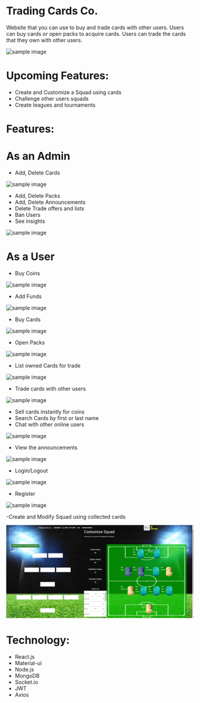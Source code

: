 # Trading Cards Co.
Website that you can use to buy and trade cards with other users.
Users can buy cards or open packs to acquire cards.
Users can trade the cards that they own with other users.

![sample image](https://github.com/fcamgz/tradingcards-public/blob/main/images/welcome-page.PNG?raw=true)

# Upcoming Features:
- Create and Customize a Squad using cards
- Challenge other users squads
- Create leagues and tournaments

# Features:
# As an Admin
- Add, Delete Cards

![sample image](https://github.com/fcamgz/tradingcards-public/blob/main/images/add-card.PNG?raw=true)
- Add, Delete Packs
- Add, Delete Announcements
- Delete Trade offers and lists
- Ban Users
- See insights

![sample image](https://github.com/fcamgz/tradingcards-public/blob/main/images/admin-dashboard.PNG?raw=true)

# As a User
- Buy Coins

![sample image](https://github.com/fcamgz/tradingcards-public/blob/main/images/buy-coins.PNG?raw=true)
- Add Funds

![sample image](https://github.com/fcamgz/tradingcards-public/blob/main/images/add-funds.PNG?raw=true)
- Buy Cards

![sample image](https://github.com/fcamgz/tradingcards-public/blob/main/images/buy-card.PNG?raw=true)
- Open Packs

![sample image](https://github.com/fcamgz/tradingcards-public/blob/main/images/open-pack.PNG?raw=true)
- List owned Cards for trade

![sample image](https://github.com/fcamgz/tradingcards-public/blob/main/images/trade-market.PNG?raw=true)
- Trade cards with other users

![sample image](https://github.com/fcamgz/tradingcards-public/blob/main/images/trade-offer.PNG?raw=true)
- Sell cards instantly for coins
- Search Cards by first or last name
- Chat with other online users

![sample image](https://github.com/fcamgz/tradingcards-public/blob/main/images/chat.PNG?raw=true)
- View the announcements

![sample image](https://github.com/fcamgz/tradingcards-public/blob/main/images/announcements.PNG?raw=true)
- Login/Logout

![sample image](https://github.com/fcamgz/tradingcards-public/blob/main/images/login.PNG?raw=true)
- Register

![sample image](https://github.com/fcamgz/tradingcards-public/blob/main/images/register.PNG?raw=true)

-Create and Modify Squad using collected cards

![sample image](https://github.com/fcamgz/Trading-Cards-Co./blob/main/images/createModifySquad%20(2).png?raw=true)


# Technology: 
- React.js
- Material-ui
- Node.js
- MongoDB
- Socket.io
- JWT
- Axios
